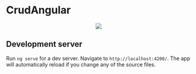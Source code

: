 # CrudAngular

<p align="center">
<img src="https://github.com/renatachagasc/crud-angular/img/screenshots1.PNG"/>
</p>

## Development server

Run `ng serve` for a dev server. Navigate to `http://localhost:4200/`. The app will automatically reload if you change any of the source files.
